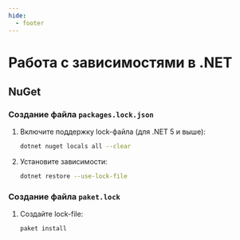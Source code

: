 ```yaml
---
hide:
  - footer
---
```

# Работа с зависимостями в .NET

## NuGet

### Создание файла `packages.lock.json`

1. Включите поддержку lock-файла (для .NET 5 и выше):
   ```sh
   dotnet nuget locals all --clear
   ```

2. Установите зависимости:
   ```sh
   dotnet restore --use-lock-file
   ```

### Создание файла `paket.lock`

1. Создайте lock-file:
   ```sh
   paket install
   ```